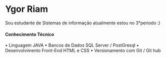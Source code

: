 # Ygor Riam

Sou estudante de Sistemas de informação atualmente estou no 3°periodo :)

#### Conhecimento Técnico
• Linguagem JAVA
• Bancos de Dados SQL Server / PostGresql
• Desenvolvimento Front-End HTML e CSS
• Versionamento com Git / Git hub


